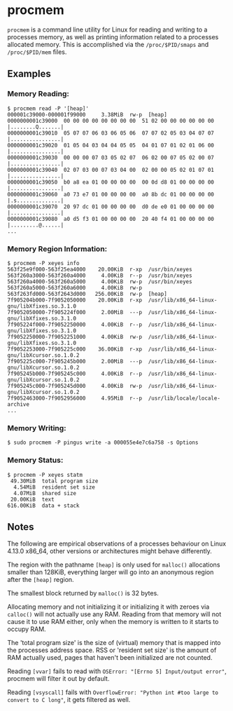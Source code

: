 procmem
=======

`procmem` is a command line utility for Linux for reading and writing
to a processes memory, as well as printing information related to a
processes allocated memory. This is accomplished via the
`/proc/$PID/smaps` and `/proc/$PID/mem` files.

Examples
--------

### Memory Reading:

    $ procmem read -P '[heap]'
    000001c39000-000001f99000     3.38MiB  rw-p  [heap]
    0000000001c39000  00 00 00 00 00 00 00 00  51 02 00 00 00 00 00 00  |........Q.......|
    0000000001c39010  05 07 07 06 03 06 05 06  07 07 02 05 03 04 07 07  |................|
    0000000001c39020  01 05 04 03 04 04 05 05  04 01 07 01 02 01 06 00  |................|
    0000000001c39030  00 00 00 07 03 05 02 07  06 02 00 07 05 02 00 07  |................|
    0000000001c39040  02 07 03 00 07 03 04 00  02 00 00 05 02 01 07 01  |................|
    0000000001c39050  b0 a8 ea 01 00 00 00 00  00 0d d8 01 00 00 00 00  |................|
    0000000001c39060  a0 73 e7 01 00 00 00 00  a0 8b dc 01 00 00 00 00  |.s..............|
    0000000001c39070  20 97 dc 01 00 00 00 00  d0 de e0 01 00 00 00 00  |................|
    0000000001c39080  a0 d5 f3 01 00 00 00 00  20 40 f4 01 00 00 00 00  |.........@......|
    ...

### Memory Region Information:

    $ procmem -P xeyes info
    563f25e9f000-563f25ea4000    20.00KiB  r-xp  /usr/bin/xeyes
    563f260a3000-563f260a4000     4.00KiB  r--p  /usr/bin/xeyes
    563f260a4000-563f260a5000     4.00KiB  rw-p  /usr/bin/xeyes
    563f260a5000-563f260a6000     4.00KiB  rw-p
    563f263fd000-563f2643d000   256.00KiB  rw-p  [heap]
    7f905204b000-7f9052050000    20.00KiB  r-xp  /usr/lib/x86_64-linux-gnu/libXfixes.so.3.1.0
    7f9052050000-7f905224f000     2.00MiB  ---p  /usr/lib/x86_64-linux-gnu/libXfixes.so.3.1.0
    7f905224f000-7f9052250000     4.00KiB  r--p  /usr/lib/x86_64-linux-gnu/libXfixes.so.3.1.0
    7f9052250000-7f9052251000     4.00KiB  rw-p  /usr/lib/x86_64-linux-gnu/libXfixes.so.3.1.0
    7f9052253000-7f905225c000    36.00KiB  r-xp  /usr/lib/x86_64-linux-gnu/libXcursor.so.1.0.2
    7f905225c000-7f905245b000     2.00MiB  ---p  /usr/lib/x86_64-linux-gnu/libXcursor.so.1.0.2
    7f905245b000-7f905245c000     4.00KiB  r--p  /usr/lib/x86_64-linux-gnu/libXcursor.so.1.0.2
    7f905245c000-7f905245d000     4.00KiB  rw-p  /usr/lib/x86_64-linux-gnu/libXcursor.so.1.0.2
    7f9052463000-7f9052956000     4.95MiB  r--p  /usr/lib/locale/locale-archive
    ...


### Memory Writing:

    $ sudo procmem -P pingus write -a 000055e4e7c6a758 -s Options

### Memory Status:

    $ procmem -P xeyes statm
     49.30MiB  total program size
      4.54MiB  resident set size
      4.07MiB  shared size
     20.00KiB  text
    616.00KiB  data + stack

Notes
-----

The following are empirical observations of a processes behaviour on
Linux 4.13.0 x86_64, other versions or architectures might behave
differently.

The region with the pathname `[heap]` is only used for `malloc()`
allocations smaller than 128KiB, everything larger will go into an
anonymous region after the `[heap]` region.

The smallest block returned by `malloc()` is 32 bytes.

Allocating memory and not initializing it or initializing it with
zeroes via `calloc()` will not actually use any RAM. Reading from that
memory will not cause it to use RAM either, only when the memory is
written to it starts to occupy RAM.

The 'total program size' is the size of (virtual) memory that is
mapped into the processes address space. RSS or 'resident set size' is
the amount of RAM actually used, pages that haven't been initialized
are not counted.

Reading `[vvar]` fails to read with `OSError: "[Errno 5] Input/output
error"`, procmem will filter it out by default.

Reading `[vsyscall]` fails with `OverflowError: "Python int #too large
to convert to C long"`, it gets filtered as well.
